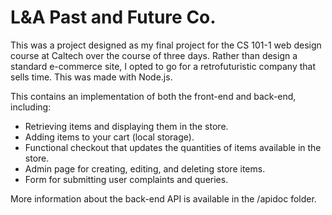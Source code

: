 # L&A Past and Future Co.

This was a project designed as my final project for the CS 101-1 web design course at Caltech over the course of three days. Rather than design a standard e-commerce site, I opted to go for a retrofuturistic company that sells time. This was made with Node.js.

This contains an implementation of both the front-end and back-end, including:

* Retrieving items and displaying them in the store.
* Adding items to your cart (local storage).
* Functional checkout that updates the quantities of items available in the store.
* Admin page for creating, editing, and deleting store items.
* Form for submitting user complaints and queries.

More information about the back-end API is available in the /apidoc folder.